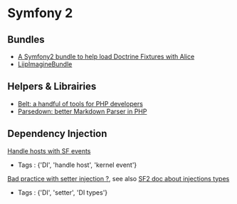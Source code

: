 Symfony 2
=========

Bundles
-------

* [A Symfony2 bundle to help load Doctrine Fixtures with Alice](https://github.com/hautelook/AliceBundle)
* [LiipImagineBundle](https://github.com/liip/LiipImagineBundle)

Helpers & Librairies
--------------------

* [Belt: a handful of tools for PHP developers](https://github.com/ilya-dev/belt)
* [Parsedown: better Markdown Parser in PHP](https://github.com/erusev/parsedown)

Dependency Injection
--------------------

[Handle hosts with SF events](http://knpuniversity.com/screencast/question-answer-day/symfony2-dynamic-subdomains)
* Tags : {'DI', 'handle host', 'kernel event'}

[Bad practice with setter injection ?](http://richardmiller.co.uk/2014/03/12/avoiding-setter-injection/), see also [SF2 doc about injections types](http://symfony.com/doc/current/components/dependency_injection/types.html)
* Tags : {'DI', 'setter', 'DI types'}
